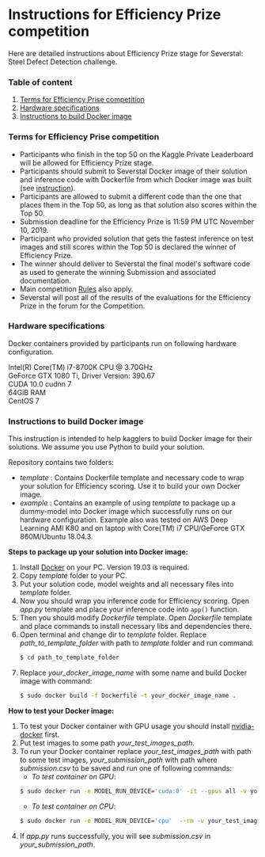 # Instructions for Efficiency Prize competition

Here are detailed instructions about Efficiency Prize stage for Severstal: Steel Defect Detection challenge. 

### Table of content

1. [Terms for Efficiency Prise competition](#terms)
2. [Hardware specifications](#hwspec)
3. [Instructions to build Docker image](#instructions)

### Terms for Efficiency Prise competition <a name="terms"></a>

 - Participants who finish in the top 50 on the Kaggle Private Leaderboard will be allowed for Efficiency Prize stage.
 - Participants should submit to Severstal Docker image of their solution and inference code with Dockerfile from which Docker image was built (see [instruction](#instructions)).
 - Participants are allowed to submit a different code than the one that places them in the Top 50, as long as that solution also scores within the Top 50.
 - Submission deadline for the Efficiency Prize is 11:59 PM UTC November 10, 2019.
 - Participant who provided solution that gets the fastest inference on test images and still scores within the Top 50 is declared the winner of Efficiency Prize.
 - The winner should deliver to Severstal the final model's software code as used to generate the winning Submission and associated documentation.
 - Main competition [Rules](https://www.kaggle.com/c/severstal-steel-defect-detection/rules) also apply.
 - Severstal will post all of the results of the evaluations for the Efficiency Prize in the forum for the Competition.
 

### Hardware specifications <a name="hwspec"></a>

Docker containers provided by participants run on following hardware configuration.

Intel(R) Core(TM) i7-8700K CPU @ 3.70GHz  
GeForce GTX 1080 Ti, Driver Version: 390.67  
CUDA 10.0 cudnn 7  
64GiB RAM  
CentOS 7


### Instructions to build Docker image <a name="instructions"></a>

This instruction is intended to help kagglers to build Docker image for their solutions. We assume you use Python to build your solution.

Repository contains two folders:
- *template* : Contains Dockerfile template and necessary code to wrap your solution for Efficiency scoring. Use it to build your own Docker image.
- *example* : Contains an example of using *template* to package up a dummy-model into Docker image which successfully runs on our hardware configuration. Example also was tested on AWS Deep Learning AMI K80 and on laptop with Core(TM) i7 CPU/GeForce GTX 860M/Ubuntu 18.04.3.

**Steps to package up your solution into Docker image:**
1. Install [Docker](https://docs.docker.com/install/) on your PC. Version 19.03 is required.
2. Copy *template* folder to your PC.
3. Put your solution code, model weights and all necessary files into *template* folder.
4. Now you should wrap you inference code for Efficiency scoring. Open *app.py* template and place your inference code into `app()` function. 
5. Then you should modify *Dockerfile* template. Open *Dockerfile* template and place commands to install necessary libs and dependencies there. 
6. Open terminal and change dir to *template* folder. Replace *path_to_template_folder* with path to *template* folder and run command: 
    ```bash
    $ cd path_to_template_folder
    ```
7. Replace *your_docker_image_name* with some name and build Docker image with command:  
    ```bash
    $ sudo docker build -f Dockerfile -t your_docker_image_name .
    ```

**How to test your Docker image:**  
1. To test your Docker container with GPU usage you should install [nvidia-docker](https://github.com/NVIDIA/nvidia-docker) first.
2. Put test images to some path *your_test_images_path*.
3. To run your Docker container replace *your_test_images_path* with path to some test images, *your_submission_path* with path where *submission.csv* to be saved and run one of following commands:  
    - *To test container on GPU*:   
    ```bash
    $ sudo docker run -e MODEL_RUN_DEVICE='cuda:0' -it --gpus all -v your_test_images_path:/usr/src/app/test_images -v your_submission_path:/usr/src/app/temp your_docker_image_name
    ```
    - *To test container on CPU*:  
    ```bash   
    $ sudo docker run -e MODEL_RUN_DEVICE='cpu'  --rm -v your_test_images_path:/usr/src/app/test_images -v your_submission_path:/usr/src/app/temp your_docker_image_name
    ```  
4. If *app.py* runs successfully, you will see *submission.csv* in *your_submission_path*.
